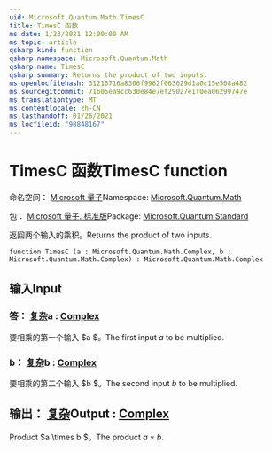 ```yaml
---
uid: Microsoft.Quantum.Math.TimesC
title: TimesC 函数
ms.date: 1/23/2021 12:00:00 AM
ms.topic: article
qsharp.kind: function
qsharp.namespace: Microsoft.Quantum.Math
qsharp.name: TimesC
qsharp.summary: Returns the product of two inputs.
ms.openlocfilehash: 31216716a8306f9962f063629d1a0c15e508a482
ms.sourcegitcommit: 71605ea9cc630e84e7ef29027e1f0ea06299747e
ms.translationtype: MT
ms.contentlocale: zh-CN
ms.lasthandoff: 01/26/2021
ms.locfileid: "98848167"
---
```

# <a name="timesc-function"></a><span data-ttu-id="2233a-102">TimesC 函数</span><span class="sxs-lookup"><span data-stu-id="2233a-102">TimesC function</span></span>

<span data-ttu-id="2233a-103">命名空间： [Microsoft 量子](xref:Microsoft.Quantum.Math)</span><span class="sxs-lookup"><span data-stu-id="2233a-103">Namespace: [Microsoft.Quantum.Math](xref:Microsoft.Quantum.Math)</span></span>

<span data-ttu-id="2233a-104">包： [Microsoft 量子. 标准版](https://nuget.org/packages/Microsoft.Quantum.Standard)</span><span class="sxs-lookup"><span data-stu-id="2233a-104">Package: [Microsoft.Quantum.Standard](https://nuget.org/packages/Microsoft.Quantum.Standard)</span></span>


<span data-ttu-id="2233a-105">返回两个输入的乘积。</span><span class="sxs-lookup"><span data-stu-id="2233a-105">Returns the product of two inputs.</span></span>

```qsharp
function TimesC (a : Microsoft.Quantum.Math.Complex, b : Microsoft.Quantum.Math.Complex) : Microsoft.Quantum.Math.Complex
```


## <a name="input"></a><span data-ttu-id="2233a-106">输入</span><span class="sxs-lookup"><span data-stu-id="2233a-106">Input</span></span>

### <a name="a--complex"></a><span data-ttu-id="2233a-107">答： [复杂](xref:Microsoft.Quantum.Math.Complex)</span><span class="sxs-lookup"><span data-stu-id="2233a-107">a : [Complex](xref:Microsoft.Quantum.Math.Complex)</span></span>

<span data-ttu-id="2233a-108">要相乘的第一个输入 $a $。</span><span class="sxs-lookup"><span data-stu-id="2233a-108">The first input $a$ to be multiplied.</span></span>


### <a name="b--complex"></a><span data-ttu-id="2233a-109">b： [复杂](xref:Microsoft.Quantum.Math.Complex)</span><span class="sxs-lookup"><span data-stu-id="2233a-109">b : [Complex](xref:Microsoft.Quantum.Math.Complex)</span></span>

<span data-ttu-id="2233a-110">要相乘的第二个输入 $b $。</span><span class="sxs-lookup"><span data-stu-id="2233a-110">The second input $b$ to be multiplied.</span></span>



## <a name="output--complex"></a><span data-ttu-id="2233a-111">输出： [复杂](xref:Microsoft.Quantum.Math.Complex)</span><span class="sxs-lookup"><span data-stu-id="2233a-111">Output : [Complex](xref:Microsoft.Quantum.Math.Complex)</span></span>

<span data-ttu-id="2233a-112">Product $a \times b $。</span><span class="sxs-lookup"><span data-stu-id="2233a-112">The product $a \times b$.</span></span>